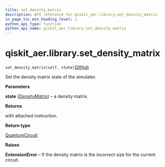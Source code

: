 ```yaml
---
title: set_density_matrix
description: API reference for qiskit_aer.library.set_density_matrix
in_page_toc_min_heading_level: 1
python_api_type: function
python_api_name: qiskit_aer.library.set_density_matrix
---
```


# qiskit\_aer.library.set\_density\_matrix

<span id="qiskit_aer.library.set_density_matrix" />

`set_density_matrix(self, state)`[GitHub](https://github.com/qiskit/qiskit/tree/stable/0.41/qiskit_aer/library/set_instructions/set_density_matrix.py "view source code")

Set the density matrix state of the simulator.

**Parameters**

**state** ([*DensityMatrix*](qiskit.quantum_info.DensityMatrix "qiskit.quantum_info.DensityMatrix")) – a density matrix.

**Returns**

with attached instruction.

**Return type**

[QuantumCircuit](qiskit.circuit.QuantumCircuit "qiskit.circuit.QuantumCircuit")

**Raises**

**ExtensionError** – If the density matrix is the incorrect size for the current circuit.

